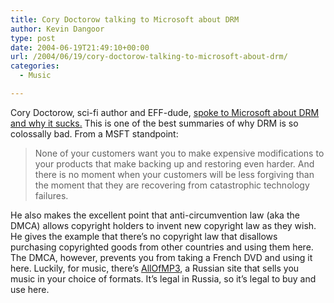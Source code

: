 ```yaml
---
title: Cory Doctorow talking to Microsoft about DRM
author: Kevin Dangoor
type: post
date: 2004-06-19T21:49:10+00:00
url: /2004/06/19/cory-doctorow-talking-to-microsoft-about-drm/
categories:
  - Music

---
```

Cory Doctorow, sci-fi author and EFF-dude, [spoke to Microsoft about DRM and why it sucks.][1] This is one of the best summaries of why DRM is so colossally bad. From a MSFT standpoint:

> None of your customers want you to make expensive modifications to your products that make backing up and restoring even harder. And there is no moment when your customers will be less forgiving than the moment that they are recovering from catastrophic technology failures.

He also makes the excellent point that anti-circumvention law (aka the DMCA) allows copyright holders to invent new copyright law as they wish. He gives the example that there&#8217;s no copyright law that disallows purchasing copyrighted goods from other countries and using them here. The DMCA, however, prevents you from taking a French DVD and using it here. Luckily, for music, there&#8217;s [AllOfMP3][2], a Russian site that sells you music in your choice of formats. It&#8217;s legal in Russia, so it&#8217;s legal to buy and use here.

 [1]: http://craphound.com/msftdrm.txt ""
 [2]: http://www.allofmp3.com
